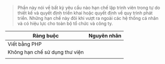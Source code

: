 
> Phần này nói về bất kỳ yêu cầu nào hạn chế lập trình viên trong tự do thiết kế và quyết định triển khai hoặc quyết định về quy trình phát triển. Những hạn chế này đôi khi vượt ra ngoài các hệ thống cá nhân và có hiệu lực cho toàn bộ tổ chức và công ty.

| Ràng buộc                      | Nguyên nhân |
| ------------------------------ | ----------- |
| Viết bằng PHP                  |             |
| Không hạn chế sử dụng thư viện |             |
|                                |             |


